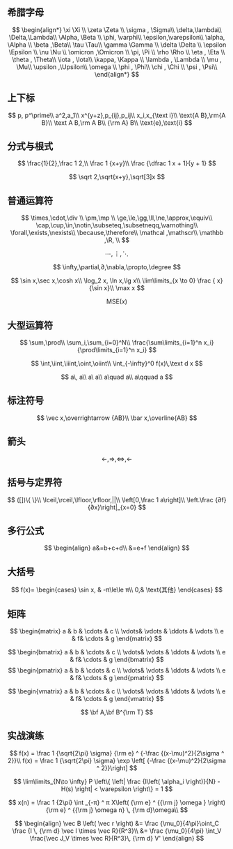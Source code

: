 ## 希腊字母

$$
\begin{align*}
\xi \Xi \\
\zeta \Zeta \\
\sigma , \Sigma\\
\delta,\lambda\\
\Delta,\Lambda\\
\Alpha, \Beta \\
\phi, \varphi\\
\epsilon,\varepsilon\\
\alpha, \Alpha \\
\beta ,\Beta\\
\tau \Tau\\
\gamma \Gamma \\
\delta \Delta \\
\epsilon \Epsilon \\
\nu \Nu \\
\omicron ,\Omicron \\
\pi, \Pi  \\
\rho \Rho \\
\eta , \Eta \\
\theta , \Theta\\
\iota , \Iota\\
\kappa, \Kappa \\
\lambda , \Lambda \\
\mu , \Mu\\ 
\upsilon ,\Upsilon\\
\omega \\
\phi , \Phi\\
\chi , \Chi \\
\psi , \Psi\\
\end{align*}
$$



## 上下标

$$
p, p^\prime\\
a^2,a_1\\
x^{y+z},p_{ij},p_ij\\
x_i,x_{\text i}\\
\text{A B},\rm{A B}\\
\text A B,\rm A B\\
{\rm A} B\\
\text{e},\text{i}
$$



## 分式与根式

$$
\frac{1}{2},\frac 1 2,\\
\frac 1 {x+y}\\
\frac {\dfrac 1 x + 1}{y + 1}
$$

$$
\sqrt 2,\sqrt{x+y},\sqrt[3]x
$$



## 普通运算符

$$
\times,\cdot,\div \\
\pm,\mp \\
\ge,\le,\gg,\ll,\ne,\approx,\equiv\\
\cap,\cup,\in,\notin,\subseteq,\subsetneqq,\varnothing\\
\forall,\exists,\nexists\\
\because,\therefore\\
\mathcal ,\mathscr\\
\mathbb ,\R, \\
$$

$$
\cdots,\vdots,\ddots
$$

$$
\infty,\partial,∂,\nabla,\propto,\degree
$$

$$
\sin x,\sec x,\cosh x\\
\log_2 x, \ln x,\lg x\\
\lim\limits_{x \to 0} \frac { x}{\sin x}\\
\max x
$$

$$
\text{MSE}(x)
$$



## 大型运算符

$$
\sum,\prod\\
\sum_i,\sum_{i=0}^N\\
\frac{\sum\limits_{i=1}^n x_i}{\prod\limits_{i=1}^n x_i}
$$

$$
\int,\iint,\iiint,\oint,\oiint\\
\int_{-\infty}^0 f(x)\,\text d x
$$

$$
a\, a\\
a\ a\\
a\quad a\\
a\qquad a
$$



## 标注符号

$$
\vec x,\overrightarrow {AB}\\
\bar x,\overline{AB}
$$



## 箭头

$$
\leftarrow,\Rightarrow,\Leftrightarrow,\longleftarrow
$$



## 括号与定界符

$$
([])\{ \}\\
\lceil,\rceil,\lfloor,\rfloor,||\\
\left[0,\frac 1 a\right]\\
\left.\frac {∂f}{∂x}\right|_{x=0}
$$



## 多行公式

$$
\begin{align}
a&=b+c+d\\
&=e+f
\end{align}
$$



## 大括号

$$
f(x)=
\begin{cases}
\sin x, & -π\le\le π\\
0,& \text{其他}
\end{cases}
$$


## 矩阵

$$
\begin{matrix}
a & b & \cdots & c \\
\vdots& \vdots & \ddots & \vdots \\
e & f& \cdots & g
\end{matrix}
$$

$$
\begin{bmatrix}
a & b & \cdots & c \\
\vdots& \vdots & \ddots & \vdots \\
e & f& \cdots & g
\end{bmatrix}
$$
$$
\begin{pmatrix}
a & b & \cdots & c \\
\vdots& \vdots & \ddots & \vdots \\
e & f& \cdots & g
\end{pmatrix}
$$

$$
\begin{vmatrix}
a & b & \cdots & c \\
\vdots& \vdots & \ddots & \vdots \\
e & f& \cdots & g
\end{vmatrix}
$$

$$
\bf A,\bf B^{\rm T}
$$



## 实战演练

$$
f(x) = \frac 1 {\sqrt{2\pi} \sigma} {\rm e} ^ {-\frac {(x-\mu)^2}{2\sigma ^ 2}}\\
f(x) = \frac 1 {\sqrt{2\pi} \sigma} \exp \left[ {-\frac {(x-\mu)^2}{2\sigma ^ 2}}\right]
$$

$$
\lim\limits_{N\to \infty} P \left\{ \left| \frac {I\left( \alpha_i \right)}{N} - H(s) \right| < \varepsilon  \right\} = 1
$$

$$
x(n) = \frac 1 {2\pi} \int _{-π} ^ π X\left( {\rm e} ^ {{\rm j} \omega } \right) {\rm e} ^ {{\rm j} \omega n} \, {\rm d}\omega\\
$$

$$
\begin{align}
\vec B \left( \vec r \right) &= \frac {\mu_0}{4\pi}\oint_C \frac {I \, {\rm d} \vec l \times \vec R}{R^3}\\
&= \frac {\mu_0}{4\pi} \int_V \frac{\vec J_V \times \vec R}{R^3}\, {\rm d} V'
\end{align}
$$







